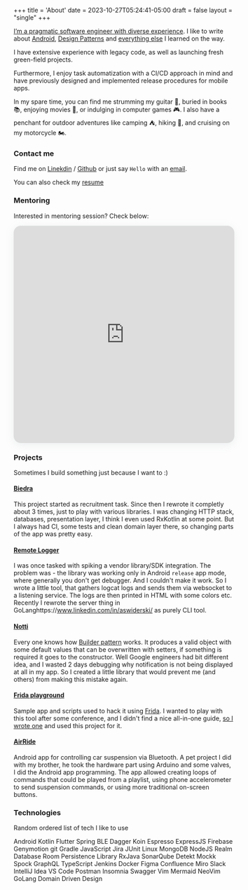+++
title = 'About'
date = 2023-10-27T05:24:41-05:00
draft = false
layout = "single"
+++

[I’m a pragmatic software engineer with diverse experience](#technologies). I like to write about [Android](/tags/android/), [Design Patterns](/tags/design-patterns) and [everything else](/posts/) I learned on the way.

I have extensive experience with legacy code, as well as launching fresh green-field projects.

Furthermore, I enjoy task automatization with a CI/CD approach in mind and have previously designed and implemented release procedures for mobile apps.

In my spare time, you can find me strumming my guitar 🎸, buried in books 📚, enjoying movies 🎥, or indulging in computer games 🎮. I also have a penchant for outdoor adventures like camping ⛺, hiking 🌄, and cruising on my motorcycle 🏍️.

### Contact me

Find me on [Linekdin](https://www.linkedin.com/in/aswiderski/) / [Github](https://github.com/asvid) or just say `Hello` with an
[email](mailto:aswiderski@pm.me).

You can also check my [resume](/assets/cv.pdf)

### Mentoring

Interested in mentoring session? Check below:

<section style="height: 496px; box-shadow: rgba(142, 151, 158, 0.15) 0px 4px 19px 0px; border-radius: 16px; overflow: hidden; width: 100%; max-width: 650px;"><iframe src="https://adplist.org/widgets/single-session?src=adam-swiderski&amp;session=46885-intro-mentorship-session" title="Intro Mentorship Session" width="100%" height="100%" loading="lazy" style="border: 0px;"></iframe></section>


### Projects

Sometimes I build something just because I want to :)

#### [Biedra](https://github.com/asvid/GdzieTaBiedra)

This project started as recruitment task. Since then I rewrote it completly about 3 times, just to play with various libraries. I was changing HTTP stack, databases, presentation layer, I think I even used RxKotlin at some point. But I always had CI, some tests and clean domain layer there, so changing parts of the app was pretty easy.

#### [Remote Logger](https://github.com/asvid/RemoteLogger)

I was once tasked with spiking a vendor library/SDK integration. The problem was - the library was working only in Android `release` app mode, where generally you don't get debugger. And I couldn't make it work. So I wrote a little tool, that gathers logcat logs and sends them via websocket to a listening service. The logs are then printed in HTML with some colors etc.
Recently I rewrote the server thing in GoLanghttps://www.linkedin.com/in/aswiderski/ as purely CLI tool.

#### [Notti](https://github.com/asvid/Notti)

Every one knows how [Builder pattern](/kotlin-builder-pattern/) works. It produces a valid object with some default values that can be overwritten with setters, if something is required it goes to the constructor. Well Google engineers had bit different idea, and I wasted 2 days debugging why notification is not being displayed at all in my app. So I created a little library that would prevent me (and others) from making this mistake again.

#### [Frida playground](https://github.com/asvid/FridaApp)

Sample app and scripts used to hack it using [Frida](https://frida.re/docs/android/). I wanted to play with this tool after some conference, and I didn't find a nice all-in-one guide, [so I wrote one](https://medium.com/android-news/hacking-android-app-with-frida-a85516f4f8b7) and used this project for it.

#### [AirRide]()

Android app for controlling car suspension via Bluetooth. A pet project I did with my brother, he took the hardware part using Arduino and some valves, I did the Android app programming. The app allowed creating loops of commands that could be played from a playlist, using phone accelerometer to send suspension commands, or using more traditional on-screen buttons.

### Technologies

Random ordered list of tech I like to use

<div class="tech-chips">
<span class="tech-chip">Android</span>
<span class="tech-chip">Kotlin</span>
<span class="tech-chip">Flutter</span>
<span class="tech-chip">Spring</span>
<span class="tech-chip">BLE</span>
<span class="tech-chip">Dagger</span>
<span class="tech-chip">Koin</span>
<span class="tech-chip">Espresso</span>
<span class="tech-chip">ExpressJS</span>
<span class="tech-chip">Firebase</span>
<span class="tech-chip">Genymotion</span>
<span class="tech-chip">git</span>
<span class="tech-chip">Gradle</span>
<span class="tech-chip">JavaScript</span>
<span class="tech-chip">Jira</span>
<span class="tech-chip">JUnit</span>
<span class="tech-chip">Linux</span>
<span class="tech-chip">MongoDB</span>
<span class="tech-chip">NodeJS</span>
<span class="tech-chip">Realm Database</span>
<span class="tech-chip">Room Persistence Library</span>
<span class="tech-chip">RxJava</span>
<span class="tech-chip">SonarQube</span>
<span class="tech-chip">Detekt</span>
<span class="tech-chip">Mockk</span>
<span class="tech-chip">Spock</span>
<span class="tech-chip">GraphQL</span>
<span class="tech-chip">TypeScript</span>
<span class="tech-chip">Jenkins</span>
<span class="tech-chip">Docker</span>
<span class="tech-chip">Figma</span>
<span class="tech-chip">Confluence</span>
<span class="tech-chip">Miro</span>
<span class="tech-chip">Slack</span>
<span class="tech-chip">IntelliJ Idea</span>
<span class="tech-chip">VS Code</span>
<span class="tech-chip">Postman</span>
<span class="tech-chip">Insomnia</span>
<span class="tech-chip">Swagger</span>
<span class="tech-chip">Vim</span>
<span class="tech-chip">Mermaid</span>
<span class="tech-chip">NeoVim</span>
<span class="tech-chip">GoLang</span>
<span class="tech-chip">Domain Driven Design</span>
</div>

